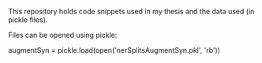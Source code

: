 This repository holds code snippets used in my thesis and the data used (in pickle files).

Files can be opened using pickle:

augmentSyn = pickle.load(open('nerSplitsAugmentSyn.pkl', 'rb'))
